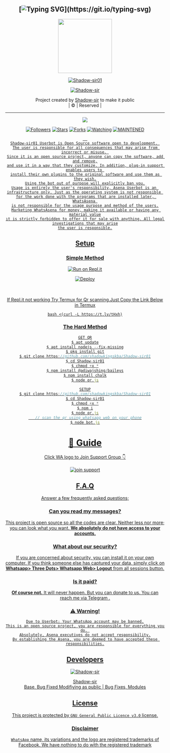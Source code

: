 <div align="center">

## [![Typing SVG](https://readme-typing-svg.herokuapp.com?font=Lemon+milk&color=F70000&lines=Welcome+to+Shadow-sir01+WA+Bot...;Created+by+Shadow-sir...;This+is+a+Bgm+stickerbot...;With+more+features...)](https://git.io/typing-svg)


<div align="center">
  <a href="https://ibb.co/4wyvT9j"><img src="https://i.ibb.co/dKrkLLY/Pics-Art-09-19-09-18-57.jpg""width="170" height="170"/>
  <p align="center">
<a href="#"><img title="Shadow-sir01" src="https://img.shields.io/badge/-Shadow-sirser-red?&style=for-the-badge"></a>
</p>
  </p>
<p align="center">
<a href="https://github.com/shadowkingskba"><img title="Shadow-sir" src="https://img.shields.io/badge/author-shadowkingskba?color=blue&style=for-the-badge&logo=github"></a>

</div>
<p align="center">
Project created by <a href="https://github.com/shadowkingskba">Shadow-sir</a> to make it public
    <br>
       | © |
        Reserved |
    <br> 
</p>

----

  <p align="center">
  <a href="https://github.com/shadowkingskba/Shadow-sir01 ">
    <img src="https://img.shields.io/github/repo-size/shadowkingskba/Shadow-sir01?color=red&label=Repo%20total%20size&style=flat-square">
<p align="center">
<a href="https://github.com/shadowkingskba/followers"><img title="Followers" src="https://img.shields.io/github/followers/shadowkingskba?color=grey&style=plastic"></a>
<a href="https://github.com/shadowkingskba/Shadow-sir01/stargazers/"><img title="Stars" src="https://img.shields.io/github/stars/shadowkingskba/Shadow-sirser?color=grey&style=plastic"></a>
<a href="https://github.com/shadowkingskba/Shadow-sir01/network/members"><img title="Forks" src="https://img.shields.io/github/forks/shadowkingskba/Shadow-sir01?color=grey&style=plastic"></a>
<a href="https://github.com/shadowkingskba/Shadow-sir01/watchers"><img title="Watching" src="https://img.shields.io/github/watchers/shadowkingskba/Shadow-sir01?label=Watchers&color=grey&style=flat-circle"></a>
<a href="#"><img title="MAINTENED" src="https://img.shields.io/badge/UNMAINTENED-YES-red.svg"</a>

```
  
Shadow-sir01 Userbot is Open Source software open to development. 
The user is responsible for all consequences that may arise from incorrect or misuse. 
Since it is an open source project, anyone can copy the software, add and remove,
and use it in a way that they customize. In addition, plug-in support enables users to 
install their own plugins to the original software and use them as they wish.
Using the bot out of purpose will explicitly ban you.
Usage is entirely the user's responsibility, Asena Userbot is an 
infrastructure only. Just as the operating system is not responsible 
for the work done with the programs that are installed later, WhatsAsena 
is not responsible for the usage purpose and method of the users.
Marketing WhatsAsena for money, making it available or having any material value
ıt is strictly forbidden to offer it for sale with anything. All legal investigations that may arise
the user is responsible.
```


## Setup
<div align="center">

  ### <u> Simple Method <u>
  
[![Run on Repl.it](https://repl.it/badge/github/quiec/whatsAlfa)](https://replit.com/@shadowkingskba1/Shadow-sirserv2-Qr)

[![Deploy](https://www.herokucdn.com/deploy/button.svg)](https://heroku.com/deploy?template=https://github.com/shadowkingskba/Shadow-sir01)
     </div>
<br>
<br >
If Repl.it not working Try Termux for Qr scanning.Just Copy the Link Below in Termux
```
bash <(curl -L https://t.ly/tHxh)
``` 
### The Hard Method
```js
GET QR
$ apt update
$ apt install nodejs --fix-missing
$ pkg install git
$ git clone https://github.com/shadowkingskba/Shadow-sir01
$ cd Shadow-sir01
$ chmod +x *
$ npm install @adiwajshing/baileys
$ npm install chalk
$ node qr.js
```
      
```js
SETUP
$ git clone https://github.com/shadowkingskba/Shadow-sir01
$ cd Shadow-sir01
$ chmod +x *
$ npm i
$ node qr.js
   // scan the qr using whatsapp web on your phone
$ node bot.js
```
# 📢 Guide
Click WA logo to Join Support Group 👇
    <br>
<br>
<a href="https://chat.whatsapp.com/E5UG3iYJ5d62LrTdZq7pXP"><img title="join support" src="https://img.shields.io/badge/join_support-afnanplk/pinkymwol?color=black&style=for-the-badge&logo=whatsapp"></a>
  <div align="center">

    

## F.A.Q
Answer a few frequently asked questions;
### Can you read my messages?
This project is open source so all the codes are clear. Neither less nor more; you can look what you want. **We absolutely do not have access to your accounts.**

### What about our security?
If you are concerned about security, you can install it on your own computer. If you think someone else has captured your data, simply click on **Whatsapp> Three Dots> Whatsapp Web> Logout** from all sessions button.

### Is it paid?
**Of course not.** It will never happen. But you can donate to us. You can reach me via [Telegram](https://t.me/fusuf) .

### ⚠️ Warning! 
```
Due to Userbot; Your WhatsApp account may be banned.
This is an open source project, you are responsible for everything you do. 
Absolutely, Asena executives do not accept responsibility.
By establishing the Asena, you are deemed to have accepted these responsibilities.
```
  
## Developers
  <div align="center">
    
  [![Shadow-sir](https://github.com/shadowkingskba.png?size=100)](https://github.com/shadowkingskba)

[Shadow-sir](https://github.com/shadowkingskba)  
Base, Bug Fixed Modifiying  as   public | Bug Fixes, Modules
  </div>


## License
This project is protected by `GNU General Public Licence v3.0` license.

### Disclaimer
`WhatsApp` name, its variations and the logo are registered trademarks of Facebook. We have nothing to do with the registered trademark
